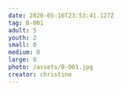 ```yaml
---
date: 2020-05-16T23:53:41.127Z
tag: B-001
adult: 5
youth: 2
small: 0
medium: 0
large: 0
photo: /assets/B-001.jpg
creator: christine
---
```

